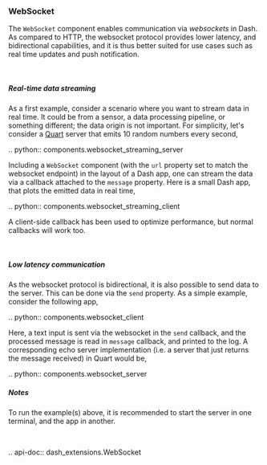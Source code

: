 ### WebSocket

The `WebSocket` component enables communication via _websockets_ in Dash. As compared to HTTP, the websocket protocol provides lower latency, and bidirectional capabilities, and it is thus better suited for use cases such as real time updates and push notification. 

<br>

##### Real-time data streaming

As a first example, consider a scenario where you want to stream data in real time. It could be from a sensor, a data processing pipeline, or something different; the data origin is not important. For simplicity, let's consider a [Quart](https://pgjones.gitlab.io/quart/) server that emits 10 random numbers every second,

.. python:: components.websocket_streaming_server

Including a `WebSocket` component (with the `url` property set to match the websocket endpoint) in the layout of a Dash app, one can stream the data via a callback attached to the `message` property. Here is a small Dash app, that plots the emitted data in real time,

.. python:: components.websocket_streaming_client

A client-side callback has been used to optimize performance, but normal callbacks will work too.

<br>

##### Low latency communication 

As the websocket protocol is bidirectional, it is also possible to send data to the server. This can be done via the `send` property. As a simple example, consider the following app,

.. python:: components.websocket_client

Here, a text input is sent via the websocket in the `send` callback, and the processed message is read in `message` callback, and printed to the log. A corresponding echo server implementation (i.e. a server that just returns the message received) in Quart would be,

.. python:: components.websocket_server

##### Notes

To run the example(s) above, it is recommended to start the server in one terminal, and the app in another. 

<br>

.. api-doc:: dash_extensions.WebSocket



